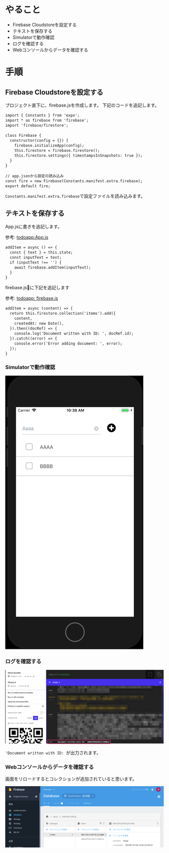 
# やること

- Firebase Cloudstoreを設定する
- テキストを保存する
- Simulatorで動作確認
- ログを確認する
- Webコンソールからデータを確認する

# 手順

## Firebase Cloudstoreを設定する


プロジェクト直下に、firebase.jsを作成します。
下記のコードを追記します。

```
import { Constants } from 'expo';
import * as firebase from 'firebase';
import 'firebase/firestore';

class Firebase {
  constructor(config = {}) {
    firebase.initializeApp(config);
    this.firestore = firebase.firestore();
    this.firestore.settings({ timestampsInSnapshots: true });
  }
}

// app.jsonから設定の読み込み
const fire = new Firebase(Constants.manifest.extra.firebase);
export default fire;
```

`Constants.manifest.extra.firebase`で設定ファイルを読み込みます。

## テキストを保存する

App.jsに書きを追記します。

参考: [todoapp:App.js](https://github.com/saicologic/todoapp/blob/master/App.js#L90-L100)

```
addItem = async () => {
  const { text } = this.state;
  const inputText = text;
  if (inputText !== '') {
    await firebase.addItem(inputText);
  }
}
```

firebase.jsに下記を追記します

参考: [todoapp: firebase.js](https://github.com/saicologic/todoapp/blob/master/firebase.js#L12-L21)

```
addItem = async (content) => {
  return this.firestore.collection('items').add({
    content,
    createdAt: new Date(),
  }).then((docRef) => {
    console.log('Document written with ID: ', docRef.id);
  }).catch((error) => {
    console.error('Error adding document: ', error);
  });
}
```

### Simulatorで動作確認

![](images/input_text.png)

### ログを確認する
![](images/log.png)

`'Document written with ID: `が出力されます。

### Webコンソールからデータを確認する
画面をリロードするとコレクションが追加されていると思います。

![](images/add_item.png)
